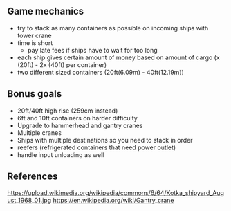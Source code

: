 ## Game mechanics
* try to stack as many containers as possible on incoming ships with tower crane
* time is short
  * pay late fees if ships have to wait for too long
* each ship gives certain amount of money based on amount of cargo (x (20ft) - 2x (40ft) per container)
* two different sized containers (20ft(6.09m) - 40ft(12.19m))

## Bonus goals
* 20ft/40ft high rise (259cm instead)
* 6ft and 10ft containers on harder difficulty
* Upgrade to hammerhead and gantry cranes
* Multiple cranes
* Ships with multiple destinations so you need to stack in order
* reefers (refrigerated containers that need power outlet)
* handle input unloading as well


## References
https://upload.wikimedia.org/wikipedia/commons/6/64/Kotka_shipyard_August_1968_01.jpg
https://en.wikipedia.org/wiki/Gantry_crane
